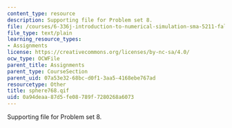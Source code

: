 ```yaml
---
content_type: resource
description: Supporting file for Problem set 8.
file: /courses/6-336j-introduction-to-numerical-simulation-sma-5211-fall-2003/0a94deaa87d5fe08789f7280268a6073_sphere768.qif
file_type: text/plain
learning_resource_types:
- Assignments
license: https://creativecommons.org/licenses/by-nc-sa/4.0/
ocw_type: OCWFile
parent_title: Assignments
parent_type: CourseSection
parent_uid: 07a53e32-68bc-d0f1-3aa5-4168ebe767ad
resourcetype: Other
title: sphere768.qif
uid: 0a94deaa-87d5-fe08-789f-7280268a6073
---
```

Supporting file for Problem set 8.